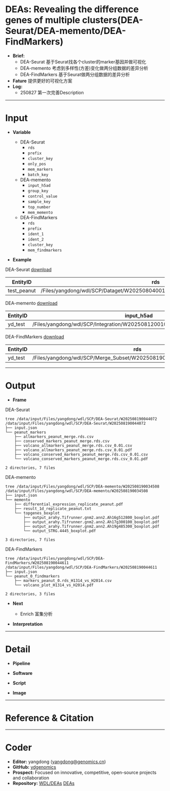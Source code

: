 # DEAs: Revealing the difference genes of multiple clusters(DEA-Seurat/DEA-memento/DEA-FindMarkers)
- **Brief:**
  - DEA-Seurat 基于Seurat找各个cluster的marker基因并做可视化
  - DEA-memento 考虑到多样性(方差)变化做两分组数据的差异分析 
  - DEA-FindMarkers	基于Seurat做两分组数据的差异分析
- **Fature** 提供更好的可视化方案
- **Log:**
  - 250827 第一次完善Description

---
# Input
- **Variable**
  - DEA-Seurat
    - `rds`
    - `prefix`
    - `cluster_key`
    - `only_pos`
    - `mem_markers`
    - `batch_key`
  - DEA-memento
    - `input_h5ad` 
    - `group_key` 
    - `control_value`
    - `sample_key` 
    - `top_number` 
    - `mem_memento` 
  - DEA-FindMarkers
    - `rds` 
    - `prefix`
    - `ident_1` 
    - `ident_2`
    - `cluster_key`
    - `mem_findmarkers`




- **Example** 

DEA-Seurat [download]()

| EntityID | rds | prefix | cluster_key | only_pos | mem_markers | batch_key |
|-|-|-|-|-|-|-|
| test_peanut | /Files/yangdong/wdl/SCP/Dataget/W202508040017201/01_dataget/peanut/peanut_merge.rds | peanut | leiden_res_0.50 | yes | 16 | sample |

DEA-memento [download]()

| EntityID | input_h5ad | group_key | control_value | sample_key | top_number | mem_memento |
|-|-|-|-|-|-|-|
| yd_test | /Files/yangdong/wdl/SCP/Integration/W202508120010920/03_integration/peanut.h5ad | biosample | H1314 | sample | 2 | 16 |

DEA-FindMarkers [download]()

| EntityID | rds | prefix | ident_1 | ident_2 | cluster_key | mem_findmarkers |
|-|-|-|-|-|-|-|
| yd_test | /Files/yangdong/wdl/SCP/Merge_Subset/W202508190026068/peanut_0/peanut_0.rds | peanut_0 | H1314 | H2014 | biosample | 8 |


---
# Output
- **Frame**

DEA-Seurat
```shell
tree /data/input/Files/yangdong/wdl/SCP/DEA-Seurat/W202508190044072
/data/input/Files/yangdong/wdl/SCP/DEA-Seurat/W202508190044072
├── input.json
└── peanut_markers
    ├── allmarkers_peanut_merge.rds.csv
    ├── conserved_markers_peanut_merge.rds.csv
    ├── volcano_allmarkers_peanut_merge.rds.csv_0.01.csv
    ├── volcano_allmarkers_peanut_merge.rds.csv_0.01.pdf
    ├── volcano_conserved_markers_peanut_merge.rds.csv_0.01.csv
    └── volcano_conserved_markers_peanut_merge.rds.csv_0.01.pdf

2 directories, 7 files
```
DEA-memento
```shell
tree /data/input/Files/yangdong/wdl/SCP/DEA-memento/W202508190034508
/data/input/Files/yangdong/wdl/SCP/DEA-memento/W202508190034508
├── input.json
└── memento
    ├── differential_expression_replicate_peanut.pdf
    ├── result_1d_replicate_peanut.txt
    └── topgenes_boxplot
        ├── output_arahy.Tifrunner.gnm2.ann2.Ah16g512800_boxplot.pdf
        ├── output_arahy.Tifrunner.gnm2.ann2.Ah17g300100_boxplot.pdf
        ├── output_arahy.Tifrunner.gnm2.ann2.Ah19g485300_boxplot.pdf
        └── output_STRG.4445_boxplot.pdf

3 directories, 7 files
```
DEA-FindMarkers
```shell
tree /data/input/Files/yangdong/wdl/SCP/DEA-FindMarkers/W202508190044611
/data/input/Files/yangdong/wdl/SCP/DEA-FindMarkers/W202508190044611
├── input.json
└── peanut_0_findmarkers
    ├── markers_peanut_0.rds_H1314_vs_H2014.csv
    └── volcano_plot_H1314_vs_H2014.pdf

2 directories, 3 files
```

- **Next**
  - Enrich 富集分析


- **Interpretation**



---
# Detail
- **Pipeline**

- **Software**

- **Script**

- **Image**

---
# Reference & Citation
> 


---
# Coder
- **Editor:** yangdong (yangdong@genomics.cn)
- **GitHub:** [ydgenomics](https://github.com/ydgenomics)
- **Prospect:** Focused on innovative, competitive, open-source projects and collaboration
- **Repository:** [WDL/DEAs](https://github.com/ydgenomics/WDL/tree/main/DEAs) [DEAs](https://github.com/ydgenomics/DEAs)